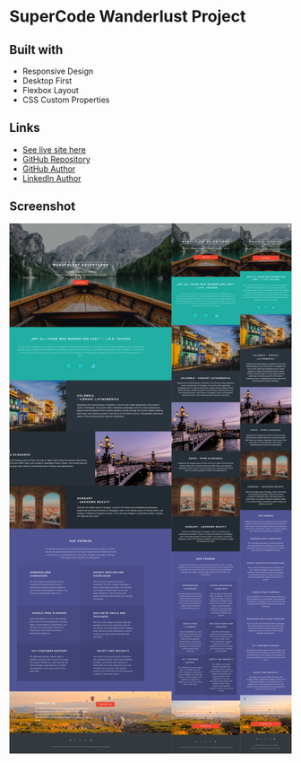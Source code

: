 # SuperCode Wanderlust Project

## Built with

- Responsive Design
- Desktop First
- Flexbox Layout
- CSS Custom Properties

## Links

- [See live site here](https://thomaserdmenger.github.io/superCode-Wanderlust-Project)
- [GitHub Repository](https://github.com/thomaserdmenger/superCode-Wanderlust-Project)
- [GitHub Author](https://github.com/thomaserdmenger)
- [LinkedIn Author](https://www.linkedin.com/in/thomaserdmenger/)

## Screenshot

![](./assets/images/screenshot.jpg)
